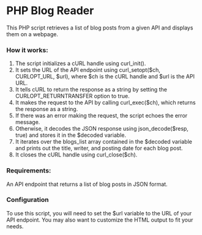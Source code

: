 <h1>PHP Blog Reader</h1>
<p>This PHP script retrieves a list of blog posts from a given API and displays them on a webpage.</p>

<h3>How it works:</h3>
<ol>
    <li>The script initializes a cURL handle using curl_init().</li>
    <li>It sets the URL of the API endpoint using curl_setopt($ch, CURLOPT_URL, $url), where $ch is the cURL handle and $url is the API URL.</li>
    <li>It tells cURL to return the response as a string by setting the CURLOPT_RETURNTRANSFER option to true.</li>
    <li>It makes the request to the API by calling curl_exec($ch), which returns the response as a string.</li>
    <li>If there was an error making the request, the script echoes the error message.</li>
    <li>Otherwise, it decodes the JSON response using json_decode($resp, true) and stores it in the $decoded variable.</li>
    <li>It iterates over the blogs_list array contained in the $decoded variable and prints out the title, writer, and posting date for each blog post.</li>
    <li>It closes the cURL handle using curl_close($ch).</li>
</ol>

<h3>Requirements:</h3>
<p>An API endpoint that returns a list of blog posts in JSON format.</p>

<h3>Configuration</h3>
<p>To use this script, you will need to set the $url variable to the URL of your API endpoint. You may also want to customize the HTML output to fit your needs.</p>




